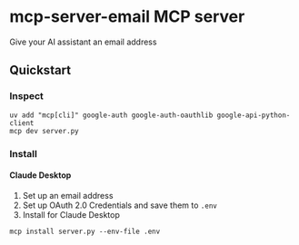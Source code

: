 # mcp-server-email MCP server

Give your AI assistant an email address

## Quickstart

### Inspect

```
uv add "mcp[cli]" google-auth google-auth-oauthlib google-api-python-client
mcp dev server.py
```

### Install

#### Claude Desktop

1. Set up an email address
2. Set up OAuth 2.0 Credentials and save them to `.env`
3. Install for Claude Desktop
```
mcp install server.py --env-file .env
```
